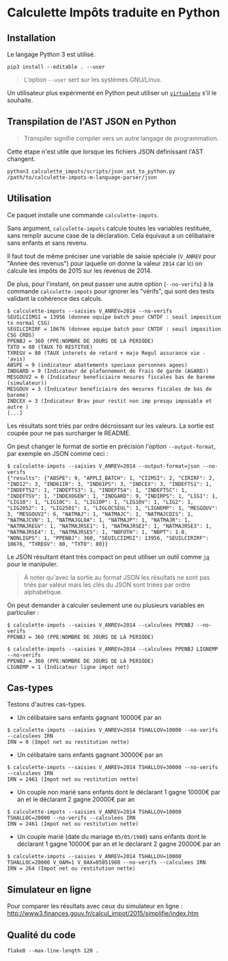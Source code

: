 # Calculette Impôts traduite en Python

## Installation

Le langage Python 3 est utilisé.

```
pip3 install --editable . --user
```

> L'option `--user` sert sur les systèmes GNU/Linux.

Un utilisateur plus expérimenté en Python peut utiliser
un [`virtualenv`](https://virtualenv.readthedocs.org/en/latest/) s'il le souhaite.

## Transpilation de l'AST JSON en Python

> Transpiler signifie compiler vers un autre langage de programmation.

Cette étape n'est utile que lorsque les fichiers JSON définissant l'AST changent.

```
python3 calculette_impots/scripts/json_ast_to_python.py /path/to/calculette-impots-m-language-parser/json
```

## Utilisation

Ce paquet installe une commande `calculette-impots`.

Sans argument, `calculette-impots` calcule toutes les variables restituée,
sans remplir aucune case de la déclaration. Cela équivaut à un célibataire sans enfants et sans revenu.

Il faut tout de même préciser une variable de saisie spéciale (`V_ANREV` pour "Annee des revenus") pour laquelle
on donne la valeur `2014` car ici on calcule les impôts de 2015 sur les revenus de 2014.

De plus, pour l'instant, on peut passer une autre option (`--no-verifs`) à la commande `calculette-impots`
pour ignorer les "vérifs", qui sont des tests validant la cohérence des calculs.

```
$ calculette-impots --saisies V_ANREV=2014 --no-verifs
SEUILCIIMSI = 13956 (donnee equipe batch pour CNTDF : seuil imposition  tx normal CSG)
SEUILCIRIRF = 10676 (donnee equipe batch pour CNTDF : seuil imposition CSG CRDS)
PPENBJ = 360 (PPE:NOMBRE DE JOURS DE LA PERIODE)
TXTO = 80 (TAUX TO RESTITUE)
TXREGV = 80 (TAUX interets de retard + majo Regul assurance vie - 'avis)
ABSPE = 9 (indicateur abattements speciaux personnes agees)
INDGARD = 9 (Indicateur de plafonnement de frais de garde (AGARD))
MESGOUV2 = 6 (Indicateur beneficiaire mesures fiscales bas de bareme (simulateur))
MESGOUV = 3 (Indicateur beneficiaire des mesures fiscales de bas de bareme)
INDCEX = 3 (Indicateur Brav pour restit non imp presqu imposable et autre )
[...]
```

Les résultats sont triés par ordre décroissant sur les valeurs.
La sortie est coupée pour ne pas surcharger le README.

On peut changer le format de sortie en précision l'option `--output-format`, par exemple en JSON comme ceci :

```
$ calculette-impots --saisies V_ANREV=2014 --output-format=json --no-verifs
{"results": {"ABSPE": 9, "APPLI_BATCH": 1, "CIIMSI": 2, "CIRIRF": 2, "IND12": 3, "IND61IR": 3, "IND61PS": 3, "INDCEX": 3, "INDEFTS1": 1, "INDEFTS2": 1, "INDEFTS3": 1, "INDEFTS4": 1, "INDEFTSC": 1, "INDEFTSV": 1, "INDEXOGEN": 1, "INDGARD": 9, "INDIRPS": 1, "LIG1": 1, "LIG10": 1, "LIG10C": 1, "LIG10P": 1, "LIG10V": 1, "LIG2": 1, "LIG2052": 1, "LIG2501": 1, "LIGLOCSEUL": 1, "LIGNEMP": 1, "MESGOUV": 3, "MESGOUV2": 6, "NATMAJ": 1, "NATMAJC": 1, "NATMAJCDIS": 1, "NATMAJCVN": 1, "NATMAJGLOA": 1, "NATMAJP": 1, "NATMAJR": 1, "NATMAJREGV": 1, "NATMAJRSE1": 1, "NATMAJRSE2": 1, "NATMAJRSE3": 1, "NATMAJRSE4": 1, "NATMAJRSE5": 1, "NBFOTH": 1, "NBPT": 1.0, "NONLIGPS": 1, "PPENBJ": 360, "SEUILCIIMSI": 13956, "SEUILCIRIRF": 10676, "TXREGV": 80, "TXTO": 80}}
```

Le JSON résultant étant très compact on peut utiliser un outil comme [`jq`](https://stedolan.github.io/jq/)
pour le manipuler.

> À noter qu'avec la sortie au format JSON les résultats ne sont pas triés par valeur
> mais les clés du JSON sont triées par ordre alphabétique.

On peut demander à calculer seulement une ou plusieurs variables en particulier :

```
$ calculette-impots --saisies V_ANREV=2014 --calculees PPENBJ --no-verifs
PPENBJ = 360 (PPE:NOMBRE DE JOURS DE LA PERIODE)

$ calculette-impots --saisies V_ANREV=2014 --calculees PPENBJ LIGNEMP --no-verifs
PPENBJ = 360 (PPE:NOMBRE DE JOURS DE LA PERIODE)
LIGNEMP = 1 (Indicateur ligne impot net)
```

## Cas-types

Testons d'autres cas-types.

- Un célibataire sans enfants gagnant 10000€ par an
```
$ calculette-impots --saisies V_ANREV=2014 TSHALLOV=10000 --no-verifs --calculees IRN
IRN = 0 (Impot net ou restitution nette)
```
- Un célibataire sans enfants gagnant 30000€ par an
```
$ calculette-impots --saisies V_ANREV=2014 TSHALLOV=30000 --no-verifs --calculees IRN
IRN = 2461 (Impot net ou restitution nette)
```
- Un couple non marié sans enfants dont le déclarant 1 gagne 10000€ par an et le déclarant 2 gagne 20000€ par an
```
$ calculette-impots --saisies V_ANREV=2014 TSHALLOV=10000 TSHALLOC=20000 --no-verifs --calculees IRN
IRN = 2461 (Impot net ou restitution nette)
```
- Un couple marié (date du mariage `05/05/1980`) sans enfants dont le déclarant 1 gagne 10000€ par an et le déclarant 2 gagne 20000€ par an
```
$ calculette-impots --saisies V_ANREV=2014 TSHALLOV=10000 TSHALLOC=20000 V_0AM=1 V_0AX=05051980 --no-verifs --calculees IRN
IRN = 264 (Impot net ou restitution nette)
```

## Simulateur en ligne

Pour comparer les résultats avec ceux du simulateur en ligne :
http://www3.finances.gouv.fr/calcul_impot/2015/simplifie/index.htm

## Qualité du code

```
flake8 --max-line-length 120 .
```

